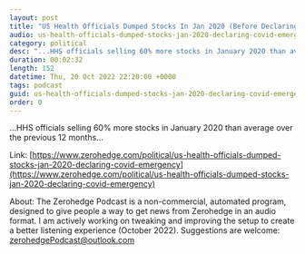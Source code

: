 ```yaml
---
layout: post
title: "US Health Officials Dumped Stocks In Jan 2020 (Before Declaring COVID An Emergency)"
audio: us-health-officials-dumped-stocks-jan-2020-declaring-covid-emergency-0
category: political
desc: "...HHS officials selling 60% more stocks in January 2020 than average over the previous 12 months..."
duration: 00:02:32
length: 152
datetime: Thu, 20 Oct 2022 22:20:00 +0000
tags: podcast
guid: us-health-officials-dumped-stocks-jan-2020-declaring-covid-emergency-0
order: 0
---
```

...HHS officials selling 60% more stocks in January 2020 than average over the previous 12 months...

Link: [https://www.zerohedge.com/political/us-health-officials-dumped-stocks-jan-2020-declaring-covid-emergency](https://www.zerohedge.com/political/us-health-officials-dumped-stocks-jan-2020-declaring-covid-emergency)

About: The Zerohedge Podcast is a non-commercial, automated program, designed to give people a way to get news from Zerohedge in an audio format.  I am actively working on tweaking and improving the setup to create a better listening experience (October 2022).  Suggestions are welcome: [zerohedgePodcast@outlook.com](mailto:zerohedgePodcast@outlook.com)